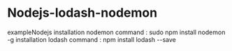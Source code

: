 # Nodejs-lodash-nodemon
exampleNodejs
installation nodemon
command  : sudo npm install nodemon -g
installation lodash
command  :   npm install lodash --save
